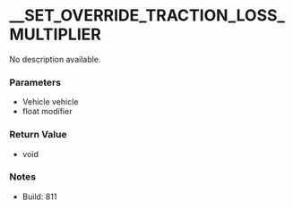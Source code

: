 # __SET_OVERRIDE_TRACTION_LOSS_MULTIPLIER

No description available.

### Parameters
* Vehicle vehicle
* float modifier

### Return Value
* void

### Notes
* Build: 811

